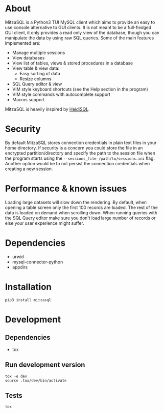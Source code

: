 # About
MitzaSQL is a Python3 TUI MySQL client which aims to provide an easy to use console alternative to GUI clients. It is not meant to be a full-fledged GUI client, it only provides a read only view of the database, though you can manipulate the data by using raw SQL queries. Some of the main features implemented are:

* Manage multiple sessions
* View databases
* View list of tables, views & stored procedures in a database
* View table & view data:
    * Easy sorting of data
    * Resize columns
* SQL Query editor & view
* VIM style keyboard shortcuts (see the Help section in the program)
* VIM style commands with autocomplete support
* Macros support

MitzaSQL is heavily inspired by [HeidiSQL](https://github.com/HeidiSQL/HeidiSQL).

# Security
By default MitzaSQL stores connection credentials in plain text files in your home directory. If security is a concern you could store the file in an encrypted partition/directory and specify the path to the session file when the program starts using the `--sessions_file /path/to/sessions.ini` flag. Another option would be to not persist the connection credentials when creating a new session.

# Performance & known issues
Loading large datasets will slow down the rendering. By default, when opening a table screen only the first 100 records are loaded. The rest of the data is loaded on demand when scrolling down. When running queries with the SQL Query editor make sure you don't load large number of records or else your user experience might suffer.

# Dependencies
* urwid
* mysql-connector-python
* appdirs

# Installation

    pip3 install mitzasql

# Development
## Dependencies
* tox

## Run development version

    tox -e dev
    source .tox/dev/bin/activate

## Tests

    tox
